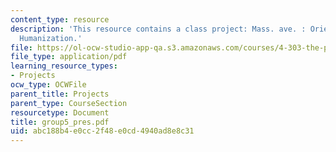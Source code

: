 ```yaml
---
content_type: resource
description: 'This resource contains a class project: Mass. ave. : Orientation and
  Humanization.'
file: https://ol-ocw-studio-app-qa.s3.amazonaws.com/courses/4-303-the-production-of-space-art-architecture-and-urbanism-in-dialogue-fall-2006/abc188b4e0cc2f48e0cd4940ad8e8c31_group5_pres.pdf
file_type: application/pdf
learning_resource_types:
- Projects
ocw_type: OCWFile
parent_title: Projects
parent_type: CourseSection
resourcetype: Document
title: group5_pres.pdf
uid: abc188b4-e0cc-2f48-e0cd-4940ad8e8c31
---
```

